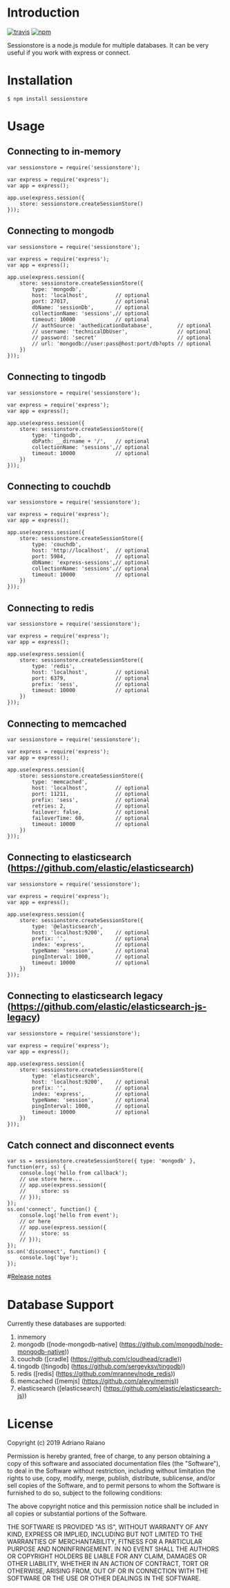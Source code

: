 # Introduction

[![travis](https://img.shields.io/travis/adrai/sessionstore.svg)](https://travis-ci.org/adrai/sessionstore) [![npm](https://img.shields.io/npm/v/sessionstore.svg)](https://npmjs.org/package/sessionstore)

Sessionstore is a node.js module for multiple databases. It can be very useful if you work with express or connect.

# Installation

    $ npm install sessionstore

# Usage

## Connecting to in-memory

	var sessionstore = require('sessionstore');

    var express = require('express');
    var app = express();

    app.use(express.session({
        store: sessionstore.createSessionStore()
    }));

## Connecting to mongodb

    var sessionstore = require('sessionstore');

    var express = require('express');
    var app = express();

    app.use(express.session({
        store: sessionstore.createSessionStore({
            type: 'mongodb',
            host: 'localhost',         // optional
            port: 27017,               // optional
            dbName: 'sessionDb',       // optional
            collectionName: 'sessions',// optional
            timeout: 10000             // optional
            // authSource: 'authedicationDatabase',        // optional
      	    // username: 'technicalDbUser',                // optional
      	    // password: 'secret'                          // optional
            // url: 'mongodb://user:pass@host:port/db?opts // optional
        })
    }));

## Connecting to tingodb

    var sessionstore = require('sessionstore');

    var express = require('express');
    var app = express();

    app.use(express.session({
        store: sessionstore.createSessionStore({
            type: 'tingodb',
            dbPath: __dirname + '/',   // optional
            collectionName: 'sessions',// optional
            timeout: 10000             // optional
        })
    }));

## Connecting to couchdb

    var sessionstore = require('sessionstore');

    var express = require('express');
    var app = express();

    app.use(express.session({
        store: sessionstore.createSessionStore({
            type: 'couchdb',
            host: 'http://localhost',  // optional
            port: 5984,                // optional
            dbName: 'express-sessions',// optional
            collectionName: 'sessions',// optional
            timeout: 10000             // optional
        })
    }));

## Connecting to redis

    var sessionstore = require('sessionstore');

    var express = require('express');
    var app = express();

    app.use(express.session({
        store: sessionstore.createSessionStore({
            type: 'redis',
            host: 'localhost',         // optional
            port: 6379,                // optional
            prefix: 'sess',            // optional
            timeout: 10000             // optional
        })
    }));

## Connecting to memcached

    var sessionstore = require('sessionstore');

    var express = require('express');
    var app = express();

    app.use(express.session({
        store: sessionstore.createSessionStore({
            type: 'memcached',
            host: 'localhost',         // optional
            port: 11211,               // optional
            prefix: 'sess',            // optional
            retries: 2,                // optional
            failover: false,           // optional
            failoverTime: 60,          // optional
            timeout: 10000             // optional
        })
    }));

## Connecting to elasticsearch (https://github.com/elastic/elasticsearch)

    var sessionstore = require('sessionstore');

    var express = require('express');
    var app = express();

    app.use(express.session({
        store: sessionstore.createSessionStore({
            type: '@elasticsearch',
            host: 'localhost:9200',    // optional
            prefix: '',                // optional
            index: 'express',          // optional
            typeName: 'session',       // optional
            pingInterval: 1000,        // optional
            timeout: 10000             // optional
        })
    }));


## Connecting to elasticsearch legacy (https://github.com/elastic/elasticsearch-js-legacy)

    var sessionstore = require('sessionstore');

    var express = require('express');
    var app = express();

    app.use(express.session({
        store: sessionstore.createSessionStore({
            type: 'elasticsearch',
            host: 'localhost:9200',    // optional
            prefix: '',                // optional
            index: 'express',          // optional
            typeName: 'session',       // optional
            pingInterval: 1000,        // optional
            timeout: 10000             // optional
        })
    }));

## Catch connect and disconnect events

    var ss = sessionstore.createSessionStore({ type: 'mongodb' }, function(err, ss) {
        console.log('hello from callback');
        // use store here...
        // app.use(express.session({
        //     store: ss
        // }));
    });
    ss.on('connect', function() {
        console.log('hello from event');
        // or here
        // app.use(express.session({
        //     store: ss
        // }));
    });
    ss.on('disconnect', function() {
        console.log('bye');
    });

#[Release notes](https://github.com/adrai/sessionstore/blob/master/releasenotes.md)

# Database Support
Currently these databases are supported:

1. inmemory
2. mongodb ([node-mongodb-native] (https://github.com/mongodb/node-mongodb-native))
3. couchdb ([cradle] (https://github.com/cloudhead/cradle))
4. tingodb ([tingodb] (https://github.com/sergeyksv/tingodb))
5. redis ([redis] (https://github.com/mranney/node_redis))
6. memcached ([memjs] (https://github.com/alevy/memjs))
7. elasticsearch ([elasticsearch] (https://github.com/elastic/elasticsearch-js))


# License

Copyright (c) 2019 Adriano Raiano

Permission is hereby granted, free of charge, to any person obtaining a copy
of this software and associated documentation files (the "Software"), to deal
in the Software without restriction, including without limitation the rights
to use, copy, modify, merge, publish, distribute, sublicense, and/or sell
copies of the Software, and to permit persons to whom the Software is
furnished to do so, subject to the following conditions:

The above copyright notice and this permission notice shall be included in
all copies or substantial portions of the Software.

THE SOFTWARE IS PROVIDED "AS IS", WITHOUT WARRANTY OF ANY KIND, EXPRESS OR
IMPLIED, INCLUDING BUT NOT LIMITED TO THE WARRANTIES OF MERCHANTABILITY,
FITNESS FOR A PARTICULAR PURPOSE AND NONINFRINGEMENT. IN NO EVENT SHALL THE
AUTHORS OR COPYRIGHT HOLDERS BE LIABLE FOR ANY CLAIM, DAMAGES OR OTHER
LIABILITY, WHETHER IN AN ACTION OF CONTRACT, TORT OR OTHERWISE, ARISING FROM,
OUT OF OR IN CONNECTION WITH THE SOFTWARE OR THE USE OR OTHER DEALINGS IN
THE SOFTWARE.
